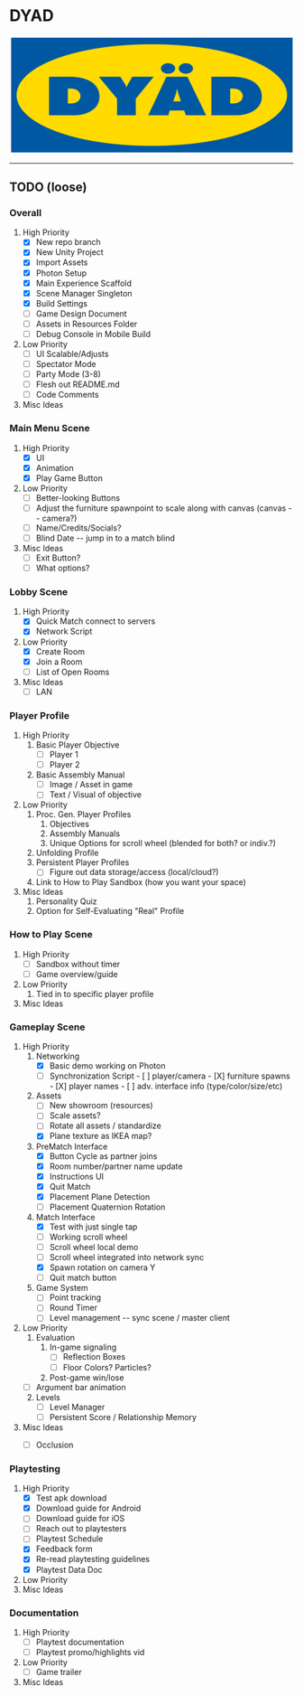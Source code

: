 # DYAD

![DYAD Logo](https://github.com/augustluhrs/DYAD/blob/master/logo_test1.png)

---

## TODO (loose)

### Overall
1. High Priority
   - [X] New repo branch
   - [X] New Unity Project
   - [X] Import Assets
   - [X] Photon Setup
   - [X] Main Experience Scaffold
   - [X] Scene Manager Singleton
   - [X] Build Settings
   - [ ] Game Design Document
   - [ ] Assets in Resources Folder
   - [ ] Debug Console in Mobile Build
2. Low Priority
   - [ ] UI Scalable/Adjusts
   - [ ] Spectator Mode
   - [ ] Party Mode (3-8)
   - [ ] Flesh out README.md
   - [ ] Code Comments
3. Misc Ideas

### Main Menu Scene
1. High Priority
   - [X] UI
   - [X] Animation
   - [X] Play Game Button
2. Low Priority
   - [ ] Better-looking Buttons
   - [ ] Adjust the furniture spawnpoint to scale along with canvas (canvas -- camera?)
   - [ ] Name/Credits/Socials?
   - [ ] Blind Date -- jump in to a match blind
3. Misc Ideas
   - [ ] Exit Button?
   - [ ] What options?

### Lobby Scene
1. High Priority
   - [X] Quick Match connect to servers
   - [X] Network Script
2. Low Priority
   - [X] Create Room
   - [X] Join a Room 
   - [ ] List of Open Rooms
3. Misc Ideas
   - [ ] LAN

### Player Profile
1. High Priority
   1. Basic Player Objective
      - [ ] Player 1
      - [ ] Player 2
   2. Basic Assembly Manual
      - [ ] Image / Asset in game
      - [ ] Text / Visual of objective
2. Low Priority
   1. Proc. Gen. Player Profiles
      1. Objectives
      2. Assembly Manuals
      3. Unique Options for scroll wheel (blended for both? or indiv.?)
   2. Unfolding Profile
   3. Persistent Player Profiles
      - [ ] Figure out data storage/access (local/cloud?)
   4. Link to How to Play Sandbox (how you want your space)
3. Misc Ideas
   1. Personality Quiz
   2. Option for Self-Evaluating "Real" Profile

### How to Play Scene
1. High Priority
   - [ ] Sandbox without timer
   - [ ] Game overview/guide
2. Low Priority
   1. Tied in to specific player profile
3. Misc Ideas

### Gameplay Scene
1. High Priority
   1. Networking
      - [X] Basic demo working on Photon
      - [ ] Synchronization Script
            - [ ] player/camera
            - [X] furniture spawns
            - [X] player names
            - [ ] adv. interface info (type/color/size/etc)
   2. Assets
      - [ ] New showroom (resources)
      - [ ] Scale assets?
      - [ ] Rotate all assets / standardize
      - [X] Plane texture as IKEA map?
   3. PreMatch Interface
      - [X] Button Cycle as partner joins
      - [X] Room number/partner name update
      - [X] Instructions UI
      - [X] Quit Match
      - [X] Placement Plane Detection
      - [ ] Placement Quaternion Rotation
   4. Match Interface
      - [X] Test with just single tap
      - [ ] Working scroll wheel
      - [ ] Scroll wheel local demo
      - [ ] Scroll wheel integrated into network sync
      - [X] Spawn rotation on camera Y
      - [ ] Quit match button
   4. Game System
      - [ ] Point tracking
      - [ ] Round Timer
      - [ ] Level management -- sync scene / master client
2. Low Priority
   1. Evaluation
      1. In-game signaling
         - [ ] Reflection Boxes
         - [ ] Floor Colors? Particles?
      2. Post-game win/lose
	 - [ ] Argument bar animation
   2. Levels
      - [ ] Level Manager
      - [ ] Persistent Score / Relationship Memory
3. Misc Ideas
   - [ ] Occlusion


### Playtesting
1. High Priority
   - [X] Test apk download
   - [X] Download guide for Android
   - [ ] Download guide for iOS
   - [ ] Reach out to playtesters
   - [ ] Playtest Schedule
   - [X] Feedback form
   - [X] Re-read playtesting guidelines
   - [X] Playtest Data Doc
2. Low Priority
3. Misc Ideas

### Documentation
1. High Priority
   - [ ] Playtest documentation
   - [ ] Playtest promo/highlights vid
2. Low Priority
   - [ ] Game trailer
3. Misc Ideas

